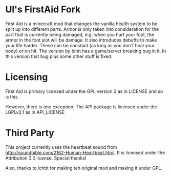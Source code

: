# Ul's FirstAid Fork
First Aid is a minecraft mod that changes the vanilla health system to be split up into different parts.
Armor is only taken into consideration for the part that is currently being damaged, e.g. when you hurt your foot,
the armor in the foot slot will be damage.
It also introduces debuffs to make your life harder. These can be constant (as long as you don't heal your body) or on hit.
The version by Ichtt has a game/server breaking bug in it. In this version that bug plus some other stuff is fixed.

# Licensing
First Aid is primary licensed under the GPL version 3 as in LICENSE and so is this.

However, there is one exception:
The API package is licensed under the LGPLv2.1 as in API_LICENSE

# Third Party

This project currently uses the heartbeat sound from <href>http://soundbible.com/2162-Human-Heartbeat.html</href>.
It is licensed under the Attribution 3.0 license. Special thanks!

Also, thanks to ichttt for making teh original mod and making it under GPL.
